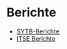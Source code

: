 # Berichte 

* [SYTB-Berichte](https://gupfstrudel.github.io/Sytb_Berichte.md)
* [ITSE Berichte](https://gupfstrudel.github.io/Itse_Berichte.md)
